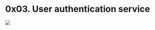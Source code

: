 # 0x03. User authentication service

![](https://cdn-bpplm.nitrocdn.com/MJefRwORvlGzblepEIRIgrqQFCGliGiG/assets/static/optimized/rev-72f94ae/wp-content/uploads/2020/07/User-Authentication_-Understanding-the-Basics-Top-Tips.jpg)

